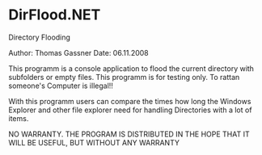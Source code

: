 # DirFlood.NET
Directory Flooding

Author: Thomas Gassner
Date: 06.11.2008
  
This programm is a console application to flood the current directory with subfolders or empty files.
This programm is for testing only.
To rattan someone's Computer is illegal!!

With this programm users can compare the times how long the Windows Explorer 
and other file explorer need for handling Directories with a lot of items.

NO WARRANTY. THE PROGRAM IS DISTRIBUTED IN THE HOPE THAT IT WILL BE USEFUL, BUT WITHOUT ANY WARRANTY